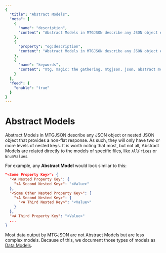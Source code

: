 ```yaml
---
{
  "title": "Abstract Models",
  "meta": [
    {
      "name": "description",
      "content": "Abstract Models in MTGJSON describe any JSON object or nested JSON object that provides a non-flat response. As such, they will only have two or more levels of nested keys. It is worth noting that most, but not all, Abstract Models are related directly to the models of specific files, like AllPrices or EnumValues.",
    },
    {
      "property": "og:description",
      "content": "Abstract Models in MTGJSON describe any JSON object or nested JSON object that provides a non-flat response. As such, they will only have two or more levels of nested keys. It is worth noting that most, but not all, Abstract Models are related directly to the models of specific files, like AllPrices or EnumValues."
    },
    {
      "name": "keywords",
      "content": "mtg, magic: the gathering, mtgjson, json, abstract models",
    }
  ],
  "feed": {
    "enable": "true"
  }
}
---
```


# Abstract Models

Abstract Models in MTGJSON describe any JSON object or nested JSON object that provides a non-flat response. As such, they will only have two or more levels of nested keys. It is worth noting that most, but not all, Abstract Models are related directly to the models of specific files, like `AllPrices` or `EnumValues`.

For example, any <strong>Abstract Model</strong> would look similar to this:

```json
"<Some Property Key>": {
  "<A Nested Property Key": {
    "<A Second Nested Key>": "<Value>"
  },
  "<Some Other Nested Property Key>": {
    "<A Second Nested Key>": {
      "<A Third Nested Key>": "<Value>"
    }
  },
  "<A Third Property Key": "<Value>"
  ...
}
```

Most data output by MTGJSON are not Abstract Models but are less complex models. Because of this, we document those types of models as [Data Models](/data-models/).
